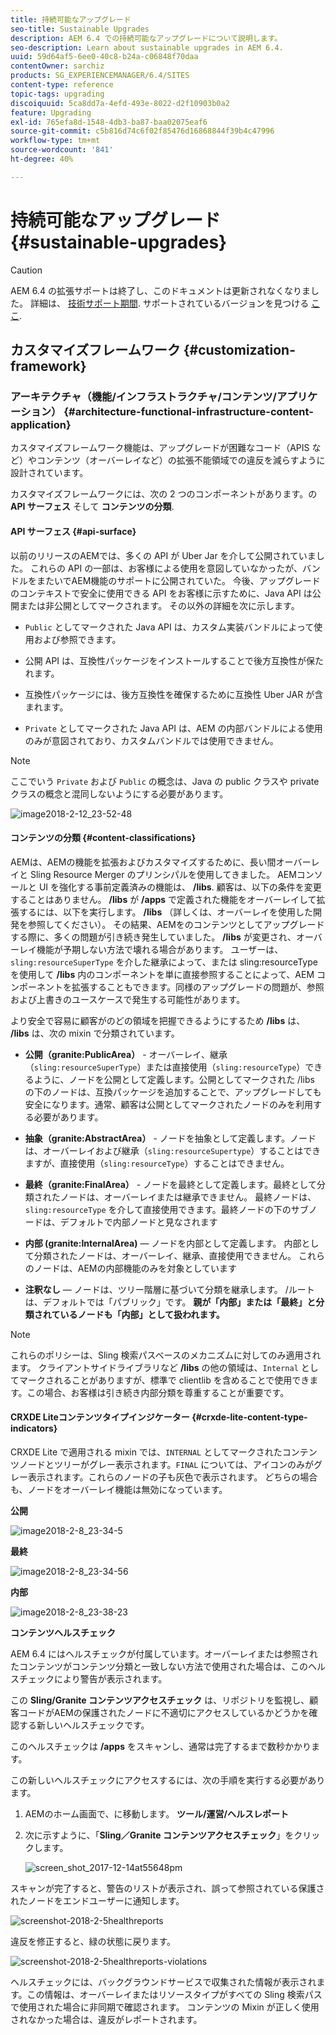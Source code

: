 ```yaml
---
title: 持続可能なアップグレード
seo-title: Sustainable Upgrades
description: AEM 6.4 での持続可能なアップグレードについて説明します。
seo-description: Learn about sustainable upgrades in AEM 6.4.
uuid: 59d64af5-6ee0-40c8-b24a-c06848f70daa
contentOwner: sarchiz
products: SG_EXPERIENCEMANAGER/6.4/SITES
content-type: reference
topic-tags: upgrading
discoiquuid: 5ca8dd7a-4efd-493e-8022-d2f10903b0a2
feature: Upgrading
exl-id: 765efa8d-1548-4db3-ba87-baa02075eaf6
source-git-commit: c5b816d74c6f02f85476d16868844f39b4c47996
workflow-type: tm+mt
source-wordcount: '841'
ht-degree: 40%

---
```


# 持続可能なアップグレード{#sustainable-upgrades}

>[!CAUTION]
>
>AEM 6.4 の拡張サポートは終了し、このドキュメントは更新されなくなりました。 詳細は、 [技術サポート期間](https://helpx.adobe.com/jp/support/programs/eol-matrix.html). サポートされているバージョンを見つける [ここ](https://experienceleague.adobe.com/docs/?lang=ja).

## カスタマイズフレームワーク {#customization-framework}

### アーキテクチャ（機能/インフラストラクチャ/コンテンツ/アプリケーション）  {#architecture-functional-infrastructure-content-application}

カスタマイズフレームワーク機能は、アップグレードが困難なコード（APIS など）やコンテンツ（オーバーレイなど）の拡張不能領域での違反を減らすように設計されています。

カスタマイズフレームワークには、次の 2 つのコンポーネントがあります。の **API サーフェス** そして **コンテンツの分類**.

#### API サーフェス {#api-surface}

以前のリリースのAEMでは、多くの API が Uber Jar を介して公開されていました。 これらの API の一部は、お客様による使用を意図していなかったが、バンドルをまたいでAEM機能のサポートに公開されていた。 今後、アップグレードのコンテキストで安全に使用できる API をお客様に示すために、Java API は公開または非公開としてマークされます。 その以外の詳細を次に示します。

* `Public` としてマークされた Java API は、カスタム実装バンドルによって使用および参照できます。

* 公開 API は、互換性パッケージをインストールすることで後方互換性が保たれます。
* 互換性パッケージには、後方互換性を確保するために互換性 Uber JAR が含まれます。
* `Private` としてマークされた Java API は、AEM の内部バンドルによる使用のみが意図されており、カスタムバンドルでは使用できません。

>[!NOTE]
>
>ここでいう `Private` および `Public` の概念は、Java の public クラスや private クラスの概念と混同しないようにする必要があります。

![image2018-2-12_23-52-48](assets/image2018-2-12_23-52-48.png)

#### コンテンツの分類 {#content-classifications}

AEMは、AEMの機能を拡張およびカスタマイズするために、長い間オーバーレイと Sling Resource Merger のプリンシパルを使用してきました。 AEMコンソールと UI を強化する事前定義済みの機能は、 **/libs**. 顧客は、以下の条件を変更することはありません。 **/libs** が **/apps** で定義された機能をオーバーレイして拡張するには、以下を実行します。 **/libs** （詳しくは、オーバーレイを使用した開発を参照してください）。 その結果、AEMをのコンテンツとしてアップグレードする際に、多くの問題が引き続き発生していました。 **/libs** が変更され、オーバーレイ機能が予期しない方法で壊れる場合があります。 ユーザーは、`sling:resourceSuperType` を介した継承によって、または sling:resourceType を使用して **/libs** 内のコンポーネントを単に直接参照することによって、AEM コンポーネントを拡張することもできます。同様のアップグレードの問題が、参照および上書きのユースケースで発生する可能性があります。

より安全で容易に顧客がのどの領域を把握できるようにするため **/libs** は、 **/libs** は、次の mixin で分類されています。

* **公開（granite:PublicArea）** - オーバーレイ、継承（`sling:resourceSuperType`）または直接使用（`sling:resourceType`）できるように、ノードを公開として定義します。公開としてマークされた /libs の下のノードは、互換パッケージを追加することで、アップグレードしても安全になります。通常、顧客は公開としてマークされたノードのみを利用する必要があります。

* **抽象（granite:AbstractArea）** - ノードを抽象として定義します。ノードは、オーバーレイおよび継承（`sling:resourceSupertype`）することはできますが、直接使用（`sling:resourceType`）することはできません。

* **最終（granite:FinalArea）** - ノードを最終として定義します。最終として分類されたノードは、オーバーレイまたは継承できません。 最終ノードは、`sling:resourceType` を介して直接使用できます。最終ノードの下のサブノードは、デフォルトで内部ノードと見なされます

* **内部 (granite:InternalArea)**  — ノードを内部として定義します。 内部として分類されたノードは、オーバーレイ、継承、直接使用できません。 これらのノードは、AEMの内部機能のみを対象としています

* **注釈なし**  — ノードは、ツリー階層に基づいて分類を継承します。 /ルートは、デフォルトでは「パブリック」です。 **親が「内部」または「最終」と分類されているノードも「内部」として扱われます。**

>[!NOTE]
>
>これらのポリシーは、Sling 検索パスベースのメカニズムに対してのみ適用されます。 クライアントサイドライブラリなど **/libs** の他の領域は、`Internal` としてマークされることがありますが、標準で clientlib を含めることで使用できます。この場合、お客様は引き続き内部分類を尊重することが重要です。

#### CRXDE Liteコンテンツタイプインジケーター {#crxde-lite-content-type-indicators}

CRXDE Lite で適用される mixin では、`INTERNAL` としてマークされたコンテンツノードとツリーがグレー表示されます。`FINAL` については、アイコンのみがグレー表示されます。これらのノードの子も灰色で表示されます。 どちらの場合も、ノードをオーバーレイ機能は無効になっています。

**公開**

![image2018-2-8_23-34-5](assets/image2018-2-8_23-34-5.png)

**最終**

![image2018-2-8_23-34-56](assets/image2018-2-8_23-34-56.png)

**内部**

![image2018-2-8_23-38-23](assets/image2018-2-8_23-38-23.png)

**コンテンツヘルスチェック**

AEM 6.4 にはヘルスチェックが付属しています。オーバーレイまたは参照されたコンテンツがコンテンツ分類と一致しない方法で使用された場合は、このヘルスチェックにより警告が表示されます。

この **Sling/Granite コンテンツアクセスチェック** は、リポジトリを監視し、顧客コードがAEMの保護されたノードに不適切にアクセスしているかどうかを確認する新しいヘルスチェックです。

このヘルスチェックは **/apps** をスキャンし、通常は完了するまで数秒かかります。

この新しいヘルスチェックにアクセスするには、次の手順を実行する必要があります。

1. AEMのホーム画面で、に移動します。 **ツール/運営/ヘルスレポート**
1. 次に示すように、「**Sling／Granite コンテンツアクセスチェック**」をクリックします。

   ![screen_shot_2017-12-14at55648pm](assets/screen_shot_2017-12-14at55648pm.png)

スキャンが完了すると、警告のリストが表示され、誤って参照されている保護されたノードをエンドユーザーに通知します。

![screenshot-2018-2-5healthreports](assets/screenshot-2018-2-5healthreports.png)

違反を修正すると、緑の状態に戻ります。

![screenshot-2018-2-5healthreports-violations](assets/screenshot-2018-2-5healthreports-violations.png)

ヘルスチェックには、バックグラウンドサービスで収集された情報が表示されます。この情報は、オーバーレイまたはリソースタイプがすべての Sling 検索パスで使用された場合に非同期で確認されます。 コンテンツの Mixin が正しく使用されなかった場合は、違反がレポートされます。
